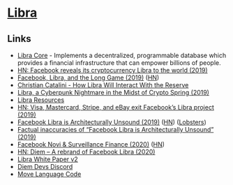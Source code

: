 # [Libra](https://libra.org/en-US/)

## Links

- [Libra Core](https://github.com/libra/libra) - Implements a decentralized, programmable database which provides a financial infrastructure that can empower billions of people.
- [HN: Facebook reveals its cryptocurrency Libra to the world (2019)](https://news.ycombinator.com/item?id=20210791)
- [Facebook, Libra, and the Long Game (2019)](https://stratechery.com/2019/facebook-libra-and-the-long-game/) ([HN](https://news.ycombinator.com/item?id=20274679))
- [Christian Catalini - How Libra Will Interact With the Reserve](https://libra.org/en-US/wp-content/uploads/sites/23/2019/06/TheLibraReserve_en_US.pdf)
- [Libra, a Cyberpunk Nightmare in the Midst of Crypto Spring (2019)](https://hackernoon.com/libra-a-cyberpunk-nightmare-in-the-midst-of-crypto-spring-5543b6f6e34b)
- [Libra Resources](https://hacklibra.io/resources)
- [HN: Visa, Mastercard, Stripe, and eBay exit Facebook’s Libra project (2019)](https://news.ycombinator.com/item?id=21227961)
- [Facebook Libra is Architecturally Unsound (2019)](http://www.stephendiehl.com/posts/libra.html) ([HN](https://news.ycombinator.com/item?id=21451847)) ([Lobsters](https://lobste.rs/s/fh6iog/facebook_libra_is_architecturally))
- [Factual inaccuracies of “Facebook Libra is Architecturally Unsound” (2019)](https://tonyarcieri.com/factual-inaccuracies-of-facebook-libra-is-architecturally-unsound)
- [Facebook Novi & Surveillance Finance (2020)](https://www.stephendiehl.com/posts/novi.html) ([HN](https://news.ycombinator.com/item?id=23440307))
- [HN: Diem – A rebrand of Facebook Libra (2020)](https://news.ycombinator.com/item?id=25323090)
- [Libra White Paper v2](https://wp.diem.com/en-US/wp-content/uploads/sites/23/2020/04/Libra_WhitePaperV2_April2020.pdf)
- [Diem Devs Discord](https://discord.com/invite/dZyenBj)
- [Move Language Code](https://github.com/diem/move)
